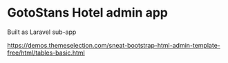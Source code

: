 # GotoStans Hotel admin app

Built as Laravel sub-app

https://demos.themeselection.com/sneat-bootstrap-html-admin-template-free/html/tables-basic.html
